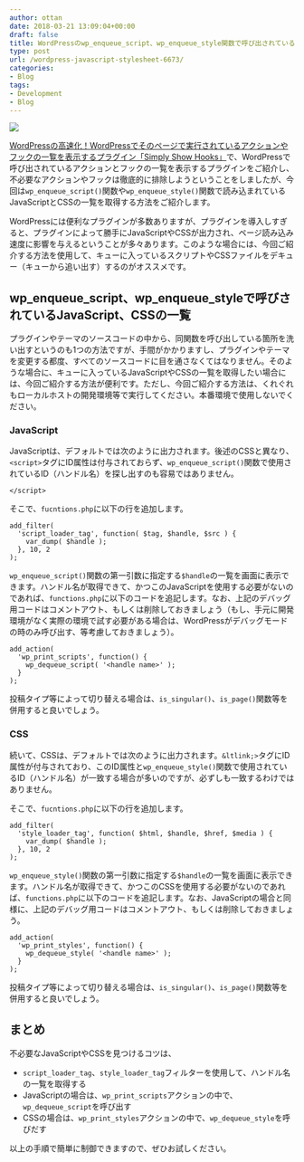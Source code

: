 ```yaml
---
author: ottan
date: 2018-03-21 13:09:04+00:00
draft: false
title: WordPressのwp_enqueue_script、wp_enqueue_style関数で呼び出されているスクリプトとCSSの一覧を確認する
type: post
url: /wordpress-javascript-stylesheet-6673/
categories:
- Blog
tags:
- Development
- Blog
---
```


![](/images/2018/03/180321-5ab2516925b6a.jpeg)

[WordPressの高速化！WordPressでそのページで実行されているアクションやフックの一覧を表示するプラグイン「Simply Show Hooks」](/wordpress-plugin-simply-show-hooks-faster-6669/)で、WordPressで呼び出されているアクションとフックの一覧を表示するプラグインをご紹介し、不必要なアクションやフックは徹底的に排除しようということをしましたが、今回は`wp_enqueue_script()`関数や`wp_enqueue_style()`関数で読み込まれているJavaScriptとCSSの一覧を取得する方法をご紹介します。

WordPressには便利なプラグインが多数ありますが、プラグインを導入しすぎると、プラグインによって勝手にJavaScriptやCSSが出力され、ページ読み込み速度に影響を与えるということが多々あります。このような場合には、今回ご紹介する方法を使用して、キューに入っているスクリプトやCSSファイルをデキュー（キューから追い出す）するのがオススメです。

## wp_enqueue_script、wp_enqueue_styleで呼びされているJavaScript、CSSの一覧

プラグインやテーマのソースコードの中から、同関数を呼び出している箇所を洗い出すというのも1つの方法ですが、手間がかかりますし、プラグインやテーマを変更する都度、すべてのソースコードに目を通さなくてはなりません。そのような場合に、キューに入っているJavaScriptやCSSの一覧を取得したい場合には、今回ご紹介する方法が便利です。ただし、今回ご紹介する方法は、くれぐれもローカルホストの開発環境等で実行してください。本番環境で使用しないでください。

### JavaScript

JavaScriptは、デフォルトでは次のように出力されます。後述のCSSと異なり、`<script>`タグにID属性は付与されておらず、`wp_enqueue_script()`関数で使用されているID（ハンドル名）を探し出すのも容易ではありません。

    </script>

そこで、`fucntions.php`に以下の行を追加します。

    add_filter(
      'script_loader_tag', function( $tag, $handle, $src ) {
        var_dump( $handle );
      }, 10, 2
    );

`wp_enqueue_script()`関数の第一引数に指定する`$handle`の一覧を画面に表示できます。ハンドル名が取得できて、かつこのJavaScriptを使用する必要がないのであれば、`functions.php`に以下のコードを追記します。なお、上記のデバッグ用コードはコメントアウト、もしくは削除しておきましょう（もし、手元に開発環境がなく実際の環境で試す必要がある場合は、WordPressがデバッグモードの時のみ呼び出す、等考慮しておきましょう）。

    add_action(
      'wp_print_scripts', function() {
        wp_dequeue_script( '<handle name>' );
      }
    );

投稿タイプ等によって切り替える場合は、`is_singular()`、`is_page()`関数等を併用すると良いでしょう。

### CSS

続いて、CSSは、デフォルトでは次のように出力されます。`&ltlink;>`タグにID属性が付与されており、このID属性と`wp_enqueue_style()`関数で使用されているID（ハンドル名）が一致する場合が多いのですが、必ずしも一致するわけではありません。

そこで、`fucntions.php`に以下の行を追加します。

    add_filter(
      'style_loader_tag', function( $html, $handle, $href, $media ) {
        var_dump( $handle );
      }, 10, 2
    );

`wp_enqueue_style()`関数の第一引数に指定する`$handle`の一覧を画面に表示できます。ハンドル名が取得できて、かつこのCSSを使用する必要がないのであれば、`functions.php`に以下のコードを追記します。なお、JavaScriptの場合と同様に、上記のデバッグ用コードはコメントアウト、もしくは削除しておきましょう。

    add_action(
      'wp_print_styles', function() {
        wp_dequeue_style( '<handle name>' );
      }
    );

投稿タイプ等によって切り替える場合は、`is_singular()`、`is_page()`関数等を併用すると良いでしょう。

## まとめ

不必要なJavaScriptやCSSを見つけるコツは、

-   `script_loader_tag`、`style_loader_tag`フィルターを使用して、ハンドル名の一覧を取得する
-   JavaScriptの場合は、`wp_print_scripts`アクションの中で、`wp_dequeue_script`を呼び出す
-   CSSの場合は、`wp_print_styles`アクションの中で、`wp_dequeue_style`を呼びだす

以上の手順で簡単に制御できますので、ぜひお試しください。
